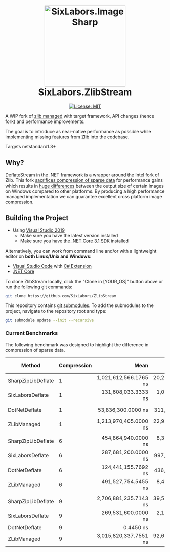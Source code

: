 <h1 align="center">

<img src="https://github.com/SixLabors/Branding/raw/master/icons/org/sixlabors.svg?sanitize=true" alt="SixLabors.ImageSharp" width="256"/>
<br/>
SixLabors.ZlibStream
</h1>

<div align="center">

[![License: MIT](https://img.shields.io/badge/License-MIT-yellow.svg)](https://opensource.org/licenses/MIT)
</div>

A WIP fork of [zlib.managed](https://github.com/Elskom/zlib.managed) with target framework, API changes (hence fork) and performance improvements.

The goal is to introduce as near-native performance as possible while implementing missing features from Zlib into the codebase.

Targets netstandard1.3+

## Why?

DeflateStream in the .NET framework is a wrapper around the Intel fork of Zlib.
 This fork [sacrifices compression of sparse data](https://github.com/dotnet/runtime/issues/28235) for performance gains which results in [huge differences](https://github.com/SixLabors/ImageSharp/issues/1027) between the output size of certain images on Windows compared to other platforms. By producing a high performance managed implementation we can guarantee excellent cross platform image compression. 
 
## Building the Project

- Using [Visual Studio 2019](https://visualstudio.microsoft.com/vs/)
  - Make sure you have the latest version installed
  - Make sure you have [the .NET Core 3.1 SDK](https://www.microsoft.com/net/core#windows) installed

Alternatively, you can work from command line and/or with a lightweight editor on **both Linux/Unix and Windows**:

- [Visual Studio Code](https://code.visualstudio.com/) with [C# Extension](https://marketplace.visualstudio.com/items?itemName=ms-vscode.csharp)
- [.NET Core](https://www.microsoft.com/net/core#linuxubuntu)

To clone ZlibStream locally, click the "Clone in [YOUR_OS]" button above or run the following git commands:

```bash
git clone https://github.com/SixLabors/ZlibStream
```

This repository contains [git submodules](https://blog.github.com/2016-02-01-working-with-submodules/). To add the submodules to the project, navigate to the repository root and type:

``` bash
git submodule update --init --recursive
```

### Current Benchmarks

The following benchmark was designed to highlight the difference in compression of sparse data.
  
|             Method | Compression |                  Mean |              Error |              StdDev |                Median | Ratio | RatioSD |    Bytes |     Gen 0 |     Gen 1 | Gen 2 |  Allocated |
|------------------- |------------ |----------------------:|-------------------:|--------------------:|----------------------:|------:|--------:|---------:|----------:|----------:|------:|-----------:|
| SharpZipLibDeflate |           1 | 1,021,612,566.1765 ns | 20,200,814.4331 ns |  48,399,861.1732 ns | 1,037,427,350.0000 ns |  1.00 |    0.00 | 16315059 | 3000.0000 | 1000.0000 |     - | 49035656 B |
|   SixLaborsDeflate |           1 |   131,608,033.3333 ns |  1,033,111.2241 ns |     966,372.8800 ns |   131,561,325.0000 ns |  0.13 |    0.01 |   825050 |         - |         - |     - |  2097928 B |
|      DotNetDeflate |           1 |    53,836,300.0000 ns |    311,248.4785 ns |     259,906.5760 ns |    53,878,788.8889 ns |  0.05 |    0.00 |   825050 |         - |         - |     - |  2090486 B |
|        ZLibManaged |           1 | 1,213,970,405.0000 ns | 22,988,640.1437 ns |  26,473,752.1755 ns | 1,213,816,750.0000 ns |  1.22 |    0.09 | 16314795 |         - |         - |     - | 83079576 B |
|                    |             |                       |                    |                     |                       |       |         |          |           |           |       |            |
| SharpZipLibDeflate |           6 |   454,864,940.0000 ns |  8,395,919.5257 ns |   7,853,548.3335 ns |   455,084,600.0000 ns |  1.00 |    0.00 |   553805 |         - |         - |     - |  2864872 B |
|   SixLaborsDeflate |           6 |   287,681,200.0000 ns |    997,969.1038 ns |     884,673.6165 ns |   287,792,350.0000 ns |  0.63 |    0.01 |   659280 |         - |         - |     - |  2098608 B |
|      DotNetDeflate |           6 |   124,441,155.7692 ns |    436,466.0863 ns |     364,468.9497 ns |   124,335,950.0000 ns |  0.27 |    0.00 |   742721 |         - |         - |     - |  2090756 B |
|        ZLibManaged |           6 |   491,527,754.5455 ns |  8,499,167.4191 ns |  10,437,740.8637 ns |   487,268,900.0000 ns |  1.09 |    0.04 |   553817 |         - |         - |     - | 51372664 B |
|                    |             |                       |                    |                     |                       |       |         |          |           |           |       |            |
| SharpZipLibDeflate |           9 | 2,706,881,235.7143 ns | 39,566,104.7482 ns |  35,074,321.2825 ns | 2,692,407,600.0000 ns | 1.000 |    0.00 |   553805 |         - |         - |     - |  2864872 B |
|   SixLaborsDeflate |           9 |   269,531,600.0000 ns |  2,136,103.6604 ns |   1,783,743.3011 ns |   268,900,600.0000 ns | 0.100 |    0.00 |   659280 |         - |         - |     - |  2097928 B |
|      DotNetDeflate |           9 |             0.4450 ns |          0.0042 ns |           0.0039 ns |             0.4428 ns | 0.000 |    0.00 |       -1 |         - |         - |     - |          - |
|        ZLibManaged |           9 | 3,015,820,337.7551 ns | 92,630,177.8609 ns | 270,206,576.6429 ns | 2,897,383,800.0000 ns | 1.046 |    0.03 |   553817 |         - |         - |     - | 51372664 B |

